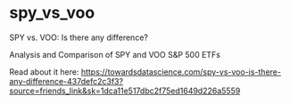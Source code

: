 # spy_vs_voo

SPY vs. VOO: Is there any difference?

Analysis and Comparison of SPY and VOO S&P 500 ETFs

Read about it here: https://towardsdatascience.com/spy-vs-voo-is-there-any-difference-437defc2c3f3?source=friends_link&sk=1dca11e517dbc2f75ed1649d226a5559

